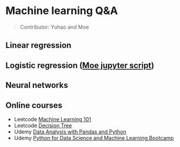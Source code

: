 # Machine learning Q&A
> Contributor: Yuhao and Moe

## Linear regression
## Logistic regression ([Moe jupyter script](https://github.com/QinmengLUAN/Pandas_practice/blob/master/Logistic_regression_Moe.ipynb))
## Neural networks 

## Online courses
* Leetcode [Machine Learning 101](https://leetcode.com/explore/learn/card/machine-learning-101/281/how_to_ml/)
* Leetcode [Decision Tree](https://leetcode.com/explore/learn/card/decision-tree/)
* Udemy [Data Analysis with Pandas and Python](https://www.udemy.com/course/data-analysis-with-pandas/?LSNPUBID=skg%2FSko%2FYbo&ranEAID=skg%2FSko%2FYbo&ranMID=39197&ranSiteID=skg_Sko_Ybo-ys.md0kncTLM.VM6U_4VAA)
* Udemy [Python for Data Science and Machine Learning Bootcamp](https://www.udemy.com/course/python-for-data-science-and-machine-learning-bootcamp/?LSNPUBID=skg%2FSko%2FYbo&ranEAID=skg%2FSko%2FYbo&ranMID=39197&ranSiteID=skg_Sko_Ybo-4IdA02YSMulZv1hO0dm_Lg)

